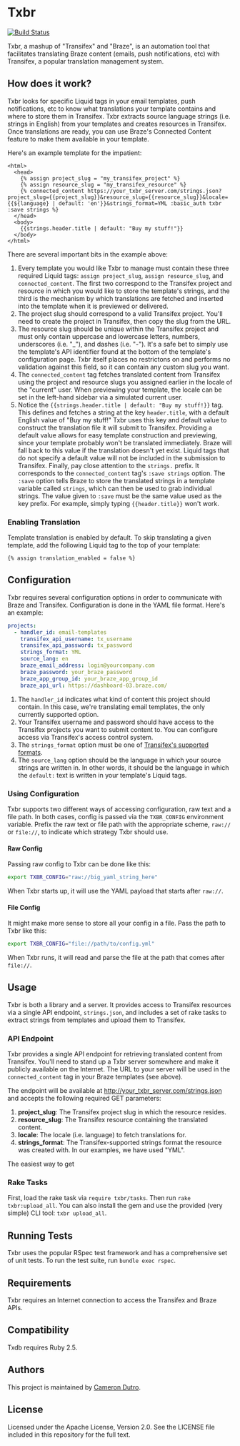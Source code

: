 Txbr
====

[![Build Status](https://travis-ci.org/lumoslabs/txbr.svg?branch=master)](https://travis-ci.org/lumoslabs/txbr)

Txbr, a mashup of "Transifex" and "Braze", is an automation tool that facilitates translating Braze content (emails, push notifications, etc) with Transifex, a popular translation management system.

How does it work?
---

Txbr looks for specific Liquid tags in your email templates, push notifications, etc to know what translations your template contains and where to store them in Transifex. Txbr extracts source language strings (i.e. strings in English) from your templates and creates resources in Transifex. Once translations are ready, you can use Braze's Connected Content feature to make them available in your template.

Here's an example template for the impatient:

```liquid
<html>
  <head>
    {% assign project_slug = "my_transifex_project" %}
    {% assign resource_slug = "my_transifex_resource" %}
    {% connected_content https://your_txbr_server.com/strings.json?project_slug={{project_slug}}&resource_slug={{resource_slug}}&locale={{${language} | default: 'en'}}&strings_format=YML :basic_auth txbr :save strings %}
  </head>
  <body>
    {{strings.header.title | default: "Buy my stuff!"}}
  </body>
</html>
```

There are several important bits in the example above:

1. Every template you would like Txbr to manage must contain these three required Liquid tags: `assign project_slug`, `assign resource_slug`, and `connected_content`. The first two correspond to the Transifex project and resource in which you would like to store the template's strings, and the third is the mechanism by which translations are fetched and inserted into the template when it is previewed or delivered.
2. The project slug should correspond to a valid Transifex project. You'll need to create the project in Transifex, then copy the slug from the URL.
3. The resource slug should be unique within the Transifex project and must only contain uppercase and lowercase letters, numbers, underscores (i.e. "_"), and dashes (i.e. "-"). It's a safe bet to simply use the template's API identifier found at the bottom of the template's configuration page. Txbr itself places no restrictons on and performs no validation against this field, so it can contain any custom slug you want.
4. The `connected_content` tag fetches translated content from Transifex using the project and resource slugs you assigned earlier in the locale of the "current" user. When previewing your template, the locale can be set in the left-hand sidebar via a simulated current user.
5. Notice the `{{strings.header.title | default: "Buy my stuff!}}` tag. This defines and fetches a string at the key `header.title`, with a default English value of "Buy my stuff!" Txbr uses this key and default value to construct the translation file it will submit to Transifex. Providing a default value allows for easy template construction and previewing, since your template probably won't be translated immediately. Braze will fall back to this value if the translation doesn't yet exist. Liquid tags that do not specify a default value will not be included in the submission to Transifex. Finally, pay close attention to the `strings.` prefix. It corresponds to the `connected_content` tag's `:save strings` option. The `:save` option tells Braze to store the translated strings in a template variable called `strings`, which can then be used to grab individual strings. The value given to `:save` must be the same value used as the key prefix. For example, simply typing `{{header.title}}` won't work.

### Enabling Translation

Template translation is enabled by default. To skip translating a given template, add the following Liquid tag to the top of your template:

```liquid
{% assign translation_enabled = false %}
```

Configuration
---

Txbr requires several configuration options in order to communicate with Braze and Transifex. Configuration is done in the YAML file format. Here's an example:

```yaml
projects:
  - handler_id: email-templates
    transifex_api_username: tx_username
    transifex_api_password: tx_password
    strings_format: YML
    source_lang: en
    braze_email_address: login@yourcompany.com
    braze_password: your_braze_password
    braze_app_group_id: your_braze_app_group_id
    braze_api_url: https://dashboard-03.braze.com/

```

1. The `handler_id` indicates what kind of content this project should contain. In this case, we're translating email templates, the only currently supported option.
2. Your Transifex username and password should have access to the Transifex projects you want to submit content to. You can configure access via Transifex's access control system.
3. The `strings_format` option must be one of [Transifex's supported formats](https://docs.transifex.com/formats/introduction).
4. The `source_lang` option should be the language in which your source strings are written in. In other words, it should be the language in which the `default:` text is written in your template's Liquid tags.

### Using Configuration

Txbr supports two different ways of accessing configuration, raw text and a file path. In both cases, config is passed via the `TXBR_CONFIG` environment variable. Prefix the raw text or file path with the appropriate scheme, `raw://` or `file://`, to indicate which strategy Txbr should use.

#### Raw Config

Passing raw config to Txbr can be done like this:

```bash
export TXBR_CONFIG="raw://big_yaml_string_here"
```

When Txbr starts up, it will use the YAML payload that starts after `raw://`.

#### File Config

It might make more sense to store all your config in a file. Pass the path to Txbr like this:

```bash
export TXBR_CONFIG="file://path/to/config.yml"
```

When Txbr runs, it will read and parse the file at the path that comes after `file://`.

Usage
---

Txbr is both a library and a server. It provides access to Transifex resources via a single API endpoint, `strings.json`, and includes a set of rake tasks to extract strings from templates and upload them to Transifex.

### API Endpoint

Txbr provides a single API endpoint for retrieving translated content from Transifex. You'll need to stand up a Txbr server somewhere and make it publicly available on the Internet. The URL to your server will be used in the `connected_content` tag in your Braze templates (see above).

The endpoint will be available at http://your_txbr_server.com/strings.json and accepts the following required GET parameters:

1. **project_slug**: The Transifex project slug in which the resource resides.
2. **resource_slug**: The Transifex resource containing the translated content.
3. **locale**: The locale (i.e. language) to fetch translations for.
4. **strings_format**: The Transifex-supported strings format the resource was created with. In our examples, we have used "YML".

The easiest way to get

### Rake Tasks

First, load the rake task via `require txbr/tasks`. Then run `rake txbr:upload_all`. You can also install the gem and use the provided (very simple) CLI tool: `txbr upload_all`.

Running Tests
---

Txbr uses the popular RSpec test framework and has a comprehensive set of unit tests. To run the test suite, run `bundle exec rspec`.

Requirements
---

Txbr requires an Internet connection to access the Transifex and Braze APIs.

Compatibility
---

Txdb requires Ruby 2.5.

Authors
---

This project is maintained by [Cameron Dutro](https://github.com/camertron).

License
---

Licensed under the Apache License, Version 2.0. See the LICENSE file included in this repository for the full text.
